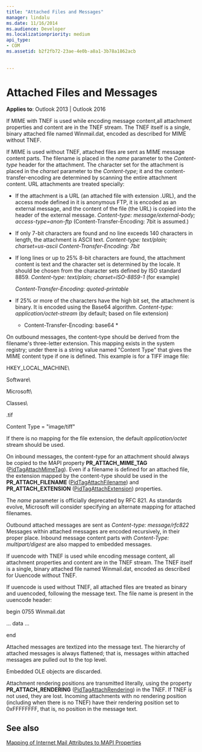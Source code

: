 ```yaml
---
title: "Attached Files and Messages"
manager: lindalu
ms.date: 11/16/2014
ms.audience: Developer
ms.localizationpriority: medium
api_type:
- COM
ms.assetid: b2f2fb72-23ae-4e0b-a8a1-3b78a1862acb
 
 
---
```


# Attached Files and Messages

**Applies to**: Outlook 2013 | Outlook 2016
  
If MIME with TNEF is used while encoding message content,all attachment properties and content are in the TNEF stream. The TNEF itself is a single, binary attached file named Winmail.dat, encoded as described for MIME without TNEF.
  
If MIME is used without TNEF, attached files are sent as MIME message content parts. The filename is placed in the *name* parameter to the *Content-type* header for the attachment. The character set for the attachment is placed in the *charset* parameter to the *Content-type*; it and the content-transfer-encoding are determined by scanning the entire attachment content. URL attachments are treated specially:
  
- If the attachment is a URL (an attached file with extension .URL), and the access mode defined in it is anonymous FTP, it is encoded as an external message, and the content of the file (the URL) is copied into the header of the external message. *Content-type: message/external-body; access-type=anon-ftp* (Content-Transfer-Encoding: 7bit is assumed.)

- If only 7-bit characters are found and no line exceeds 140 characters in length, the attachment is ASCII text. *Content-type: text/plain; charset=us-ascii Content-Transfer-Encoding: 7bit*

- If long lines or up to 25% 8-bit characters are found, the attachment content is text and the character set is determined by the locale. It should be chosen from the character sets defined by ISO standard 8859. *Content-type: text/plain; charset=ISO-8859-1* (for example)

     *Content-Transfer-Encoding: quoted-printable*

- If 25% or more of the characters have the high bit set, the attachment is binary. It is encoded using the Base64 algorithm. *Content-type: application/octet-stream* (by default; based on file extension)

  - Content-Transfer-Encoding: base64 *


On outbound messages, the content-type should be derived from the filename's three-letter extension. This mapping exists in the system registry; under there is a string value named "Content Type" that gives the MIME content type if one is defined. This example is for a TIFF image file:
  
HKEY_LOCAL_MACHINE\
  
Software\
  
Microsoft\
  
Classes\
  
.tif
  
Content Type = "image/tiff"
  
If there is no mapping for the file extension, the default  *application/octet*  stream should be used.
  
On inbound messages, the content-type for an attachment should always be copied to the MAPI property **PR_ATTACH_MIME_TAG** ([PidTagAttachMimeTag](pidtagattachmimetag-canonical-property.md)). Even if a filename is defined for an attached file, the extension mapped by the content-type should be used in the **PR_ATTACH_FILENAME** ([PidTagAttachFilename](pidtagattachfilename-canonical-property.md)) and **PR_ATTACH_EXTENSION** ([PidTagAttachExtension](pidtagattachextension-canonical-property.md)) properties.
  
The *name*  parameter is officially deprecated by RFC 821. As standards evolve, Microsoft will consider specifying an alternate mapping for attached filenames.
  
Outbound attached messages are sent as *Content-type: message/rfc822*  Messages within attached messages are encoded recursively, in their proper place. Inbound message content parts with  *Content-Type: multipart/digest*  are also mapped to embedded messages.
  
If uuencode with TNEF is used while encoding message content, all attachment properties and content are in the TNEF stream. The TNEF itself is a single, binary attached file named Winmail.dat, encoded as described for Uuencode without TNEF.
  
If uuencode is used without TNEF, all attached files are treated as binary and uuencoded, following the message text. The file name is present in the uuencode header:
  
 begin 0755 Winmail.dat
  
 ... data ...
  
 end
  
Attached messages are textized into the message text. The hierarchy of attached messages is always flattened; that is, messages within attached messages are pulled out to the top level.
  
Embedded OLE objects are discarded.
  
Attachment rendering positions are transmitted literally, using the property **PR_ATTACH_RENDERING** ([PidTagAttachRendering](pidtagattachrendering-canonical-property.md)) in the TNEF. If TNEF is not used, they are lost. Incoming attachments with no rendering position (including when there is no TNEF) have their rendering position set to 0xFFFFFFFF, that is, no position in the message text.
  
## See also

[Mapping of Internet Mail Attributes to MAPI Properties](mapping-of-internet-mail-attributes-to-mapi-properties.md)

